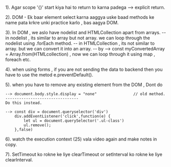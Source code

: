 1). Agar scope '{}' start kiya hai to return to karna padega  --> explicit return. 

2). DOM -  Ek baar element select karna aaggya uske baad methods ke name pata krkre unki practice karlo , bas aagya DOM.

3). In DOM , we aslo have nodelist and HTMLCollection apart from arrays. 
    -- in nodelist , its similar to array but not array. we can loop through the nodelist using .forEach method.
    -- in HTMLCollection , its not similar to array. but we can convert it into an array.
    -- by --> const myConvertedArray = Array.from(HTMLcollection) , now we can loop through it using map , foreach etc.

4). when using forms , if you are not sending the data to backend then you have to use the metod e.preventDefault().

5). when you have to remove any existing element from the DOM , Dont do 

    --> document.body.style.display = "none"                // old method.
    --------------------------------
    Do this instead.

    --> const div = document.queryselector('div')
        div.addEventListener('click',function(e) {
            let ul = document.querySelector('.ul-class')
            ul.remove();
        },false)

6). watch the execution context (25) vala video again and make notes in copy.

7). SetTimeout ko rokne ke liye clearTimeout or setInterval ko rokne ke liye clearInterval.
